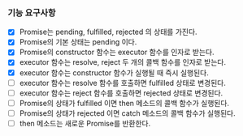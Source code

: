### 기능 요구사항

- [x] Promise는 pending, fulfilled, rejected 의 상태를 가진다.
- [x] Promise의 기본 상태는 pending 이다.
- [x] Promise의 constructor 함수는 executor 함수를 인자로 받는다.
- [x] executor 함수는 resolve, reject 두 개의 콜백 함수를 인자로 받는다.
- [x] executor 함수는 constructor 함수가 실행될 때 즉시 실행된다.
- [ ] executor 함수는 resolve 함수를 호출하면 fulfilled 상태로 변경된다.
- [ ] executor 함수는 reject 함수를 호출하면 rejected 상태로 변경된다.
- [ ] Promise의 상태가 fulfilled 이면 then 메소드의 콜백 함수가 실행된다.
- [ ] Promise의 상태가 rejected 이면 catch 메소드의 콜백 함수가 실행된다.
- [ ] then 메소드는 새로운 Promise를 반환한다.
